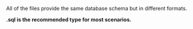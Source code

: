 All of the files provide the same database schema but in different formats.

<strong>.sql is the recommended type for most scenarios.</strong>
